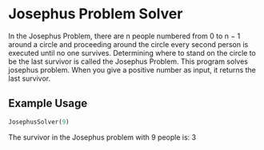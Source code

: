 # Josephus Problem Solver

In the Josephus Problem, there are n people numbered from 0 to n − 1 around a circle and proceeding around the circle every second person is executed until no one survives. Determining where to stand on the circle to be the last survivor is called the Josephus Problem. This program solves josephus problem. When you give a positive number as input, it returns the last survivor.

## Example Usage

```python
JosephusSolver(9)
```

The survivor in the Josephus problem with 9 people is: 3